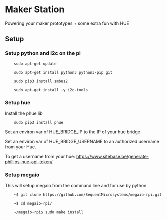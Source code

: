 # Maker Station
Powering your maker prototypes + some extra fun with HUE

## Setup

### Setup python and i2c on the pi
		sudo apt-get update
		
		sudo apt-get install python3 python3-pip git
		
		sudo pip3 install smbus2
		
		sudo apt-get install -y i2c-tools

### Setup hue
Install the phue lib

		sudo pip3 install phue

Set an environ var of HUE_BRIDGE_IP to the IP of your hue bridge

Set an environ var of HUE_BRIDGE_USERNAME to an authorized username from your Hue. 

To get a username from your hue: https://www.sitebase.be/generate-phillips-hue-api-token/

### Setup megaio
This will setup megaio from the command line and for use by python

		~$ git clone https://github.com/SequentMicrosystems/megaio-rpi.git
		
		~$ cd megaio-rpi/
		
		~/megaio-rpi$ sudo make install

